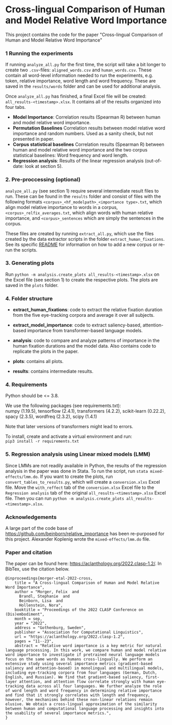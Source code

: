 # Cross-lingual Comparison of Human and Model Relative Word Importance

This project contains the code for the paper "Cross-lingual Comparison of Human and Model Relative Word
Importance"


### 1 Running the experiments

If running `analyze_all.py` for the first time, the script will take a bit longer to create two `.csv`-files: `aligned_words.csv` and `human_words.csv`. These contain all word-level information needed to run the experiments, e.g. token, relative importance, word length and word frequency. These are saved in the `results/words` folder and can be used for additional analysis.

Once `analyze_all.py` has finished, a final Excel file will be created: `all_results-<timestamp>.xlsx`. It contains all of the results organized into four tabs.

- **Model Importance**: Correlation results (Spearman R) between human and model relative word importance.
- **Permutation Baselines** Correlation results between model relative word importance and random numbers. Used as a sanity check, but not presented in paper.
- **Corpus statistical baselines** Correlation results (Spearman R) between human and model relative word importance and the two corpus statistical baselines: Word frequency and word length.
- **Regression analysis**: Results of the linear regression analysis (out-of-date: look at section 5).  


### 2. Pre-proccessing (optional)

`analyze_all.py` (see section 1) require several intermediate result files to run. These can be found in the `results` folder and consist of files with the following formats `<corpus>_<hf_modelpath>_<importance type>.txt`, which align model relative importance to words in a corpus, `<corpus>_relfix_averages.txt`, which align words with human relative importance, and `<corpus>_sentences` which are simply the sentences in the corpus.

These files are created by running `extract_all.py`, which use the files created by the data extractor scripts in the folder `extract_human_fixations`. See its specific [README](extract_human_fixations/README.md) for information on how to add a new corpus or re-run the scripts.

### 3. Generating plots

Run `python -m analysis.create_plots all_results-<timestamp>.xlsx` on the Excel file (see section 1) to create the respective plots. The plots are saved in the `plots` folder.

### 4. Folder structure

- **extract_human_fixations**: code to extract the relative fixation duration from the five eye-tracking corpora and average it over all subjects.

- **extract_model_importance**: code to extract saliency-based, attention-based importance from transformer-based language models.

- **analysis**: code to compare and analyze patterns of importance in the human fixation durations and the model data. Also contains code to replicate the plots in the paper.

- **plots**: contains all plots.

- **results**: contains intermediate results.

### 4. Requirements

Python should be <= 3.8.

We use the following packages (see requirements.txt):  
numpy (1.19.5), tensorflow (2.4.1), transformers (4.2.2), scikit-learn (0.22.2), spacy (2.3.5), wordfreq (2.3.2), scipy (1.4.1)

Note that later versions of transformers might lead to errors.

To install, create and activate a virtual environment and run:  
`pip3 install -r requirements.txt`

### 5. Regression analysis using Linear mixed models (LMM)

Since LMMs are not readily available in Python, the results of the regression analysis in the paper was done in Stata. To run the script, run `stata mixed-effects/lmm.do`. If you want to create the plots, run `convert_tables_to_results.py`, which will create a `conversion.xlxs` Excel file. Move the `with_reffect` tab of the `conversion.xlsx` Excel file to the `Regression analysis` tab of the original `all_results-<timestamp>.xlsx` Excel file. Then you can run `python -m analysis.create_plots all_results-<timestamp>.xlsx`.

### Acknowledgements

A large part of the code base of https://github.com/beinborn/relative_importance has been re-purposed for this project. Alexander Koplenig wrote the `mixed-effects/lmm.do` file.

### Paper and citation

The paper can be found here: https://aclanthology.org/2022.clasp-1.2/. In BibTex, use the  citation below.

```
@inproceedings{morger-etal-2022-cross,
    title = "A Cross-lingual Comparison of Human and Model Relative Word Importance",
    author = "Morger, Felix  and
      Brandl, Stephanie  and
      Beinborn, Lisa  and
      Hollenstein, Nora",
    booktitle = "Proceedings of the 2022 CLASP Conference on (Dis)embodiment",
    month = sep,
    year = "2022",
    address = "Gothenburg, Sweden",
    publisher = "Association for Computational Linguistics",
    url = "https://aclanthology.org/2022.clasp-1.2",
    pages = "11--23",
    abstract = "Relative word importance is a key metric for natural language processing. In this work, we compare human and model relative word importance to investigate if pretrained neural language models focus on the same words as humans cross-lingually. We perform an extensive study using several importance metrics (gradient-based saliency and attention-based) in monolingual and multilingual models, including eye-tracking corpora from four languages (German, Dutch, English, and Russian). We find that gradient-based saliency, first-layer attention, and attention flow correlate strongly with human eye-tracking data across all four languages. We further analyze the role of word length and word frequency in determining relative importance and find that it strongly correlates with length and frequency, however, the mechanisms behind these non-linear relations remain elusive. We obtain a cross-lingual approximation of the similarity between human and computational language processing and insights into the usability of several importance metrics.",
}
```
